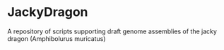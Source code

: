 # JackyDragon
A repository of scripts supporting draft genome assemblies of the jacky dragon (Amphibolurus muricatus)
